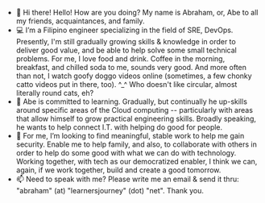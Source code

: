 - 👋  Hi there! Hello! How are you doing? My name is Abraham, or, Abe to all my friends, acquaintances, and family.
- 💻  I’m a Filipino engineer specializing in the field of SRE, DevOps. Presently, I'm still gradually growing skills & knowledge in order to deliver good value, and be able to help solve some small technical problems. For me, I love food and drink. Coffee in the morning, breakfast, and chilled soda to me, sounds very good. And more often than not, I watch goofy doggo videos online (sometimes, a few chonky catto videos put in there, too). ^_^ Who doesn't like circular, almost literally round cats, eh?
- 🌱  Abe is committed to learning. Gradually, but continually he up-skills around specific areas of the Cloud computing -- particularly with areas that allow himself to grow practical engineering skills. Broadly speaking, he wants to help connect I.T. with helping do good for people.
- 💞️  For me, I’m looking to find meaningful, stable work to help me gain security. Enable me to help family, and also, to collaborate with others in order to help do some good with what we can do with technology. Working together, with tech as our democratized enabler, I think we can, again, if we work together, build and create a good tomorrow.
- 📫  Need to speak with me? Please write me an email & send it thru: "abraham" (at) "learnersjourney" (dot) "net". Thank you.

<!---
abormate/abormate is a ✨ special ✨ repository because its `README.md` (this file) appears on your GitHub profile.
You can click the Preview link to take a look at your changes.
--->

